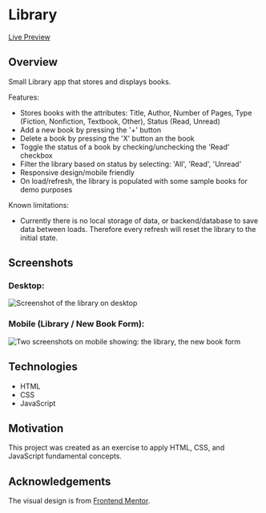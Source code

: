 # Library

[Live Preview](https://simeonbain.github.io/library)

## Overview
Small Library app that stores and displays books. 

Features: 
- Stores books with the attributes: Title, Author, Number of Pages, Type (Fiction, Nonfiction, Textbook, Other), Status (Read, Unread)
- Add a new book by pressing the '+' button 
- Delete a book by pressing the 'X' button an the book
- Toggle the status of a book by checking/unchecking the 'Read' checkbox
- Filter the library based on status by selecting: 'All', 'Read', 'Unread'
- Responsive design/mobile friendly
- On load/refresh, the library is populated with some sample books for demo purposes 

Known limitations: 
- Currently there is no local storage of data, or backend/database to save data between loads. Therefore every refresh will reset the library to the initial state.  

## Screenshots
### Desktop: 
![Screenshot of the library on desktop](../media/Screenshot-Desktop-1.png?raw=true)

### Mobile (Library / New Book Form): 
![Two screenshots on mobile showing: the library, the new book form](../media/Screenshot-Mobile-Combined.png?raw=true)

## Technologies
- HTML
- CSS
- JavaScript

## Motivation
This project was created as an exercise to apply HTML, CSS, and JavaScript fundamental concepts. 

## Acknowledgements
The visual design is from [Frontend Mentor](https://www.frontendmentor.io/).
